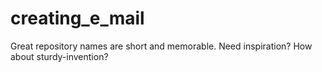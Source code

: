 # creating_e_mail
Great repository names are short and memorable. Need inspiration? How about sturdy-invention?
